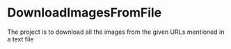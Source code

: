 # DownloadImagesFromFile
The project is to download all the images from the given URLs mentioned in a text file
